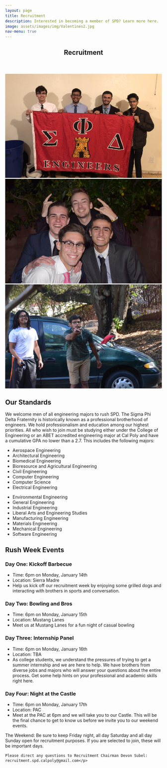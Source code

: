```yaml
---
layout: page
title: Recruitment
description: Interested in becoming a member of SPD? Learn more here.
image: assets/images/img/Valentines2.jpg
nav-menu: true
---
```


<!-- Main -->
<div id="main" class="alt">

<!-- One -->
<section id="one">
	<div class="inner">
		<header class="major">
			<h1>Recruitment</h1>
		</header>

<!-- Content -->
<div class="box alt">
	<div class="row 50% uniform">
		<div class="4u"><span class="image fit"><img src="assets/images/img/theta.JPG" alt="" /></span></div>
		<div class="4u"><span class="image fit"><img src="assets/images/img/Valentines1.jpg" alt="" /></span></div>
		<div class="4u$"><span class="image fit"><img src="assets/images/img/DSC_0294.jpg" alt="" /></span></div>
	</div>
</div>


<h2 id="content">Our Standards</h2>
<p>We welcome men of all engineering majors to rush SPD. The Sigma Phi Delta Fraternity is historically known as a professional brotherhood of engineers. We hold professionalism and education among our highest priorities. All who wish to join must be studying either under the College of Engineering or an ABET accredited engineering major at Cal Poly and have a cumulative GPA no lower than a 2.7. This includes the following majors:
</p>

<div class="row">
	<div class="6u 12u$(small)">
		<ul>
			<li>Aerospace Engineering</li>
			<li>Architectural Engineering</li>
			<li>Biomedical Engineering</li>
			<li>Bioresource and Agricultural Engineering</li>
			<li>Civil Engineering</li>
			<li>Computer Engineering</li>
			<li>Computer Science</li>
			<li>Electrical Engineering</li>
		</ul>
	</div>
	<div class="6u 12u$(small)">
		<ul>
			<li>Environmental Engineering</li>
			<li>General Engineering</li>
			<li>Industrial Engineering</li>
			<li>Liberal Arts and Engineering Studies</li>
			<li>Manufacturing Engineering</li>
			<li>Materials Engineering</li>
			<li>Mechanical Engineering</li>
			<li>Software Engineering</li>
		</ul>
	</div>
</div>

<h2>Rush Week Events</h2>
<div class="row">
	<div>
		<h3>Day One: Kickoff Barbecue</h3>
		<ul>
			<li>Time: 6pm on Monday, January 14th</li>
			<li>Location: Sierra Madre</li>
			<li>Help us kick off our recruitment week by enjoying some grilled dogs and interacting with brothers in sports and conversation.</li>
		</ul>
	</div>
	<div>
		<h3>Day Two: Bowling and Bros</h3>
		<ul>
			<li>Time: 6pm on Monday, January 15th</li>
			<li>Location: Mustang Lanes </li>
			<li>Meet us at Mustang Lanes for a fun night of casual bowling</li>
		</ul>
	</div>
	<div>
		<h3>Day Three: Internship Panel</h3>
		<ul>
			<li>Time: 6pm on Monday, January 16th</li>
			<li>Location: TBA</li>
			<li>As college students, we understand the pressures of trying to get a summer internship and we are here to help. We have brothers from diverse jobs and majors who will answer your questions about the entire process. Get some help hints on your professional and academic skills right here.</li>
		</ul>
	</div>
	<div>
		<h3>Day Four: Night at the Castle</h3>
		<ul>
			<li>Time: 6pm on Monday, January 17th</li>
			<li>Location: PAC</li>
			<li>Meet at the PAC at 6pm and we will take you to our Castle. This will be the final chance to get to know us before we invite you to our weekend events.</li>
		</ul>
	</div>
	<p>The Weekend: Be sure to keep Friday night, all day Saturday and all day Sunday open for recruitment purposes. If you are selected to join, these will be important days.

	Please direct any questions to Recruitment Chairman Devon Subel: recruitment.spd.calpoly@gmail.com</p>
</div>

</div>
</section>

</div>
